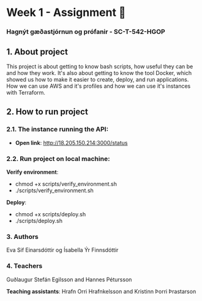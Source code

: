 # Week 1 - Assignment :cherry_blossom:

### Hagnýt gæðastjórnun og prófanir - SC-T-542-HGOP

## 1. About project
This project is about getting to know bash scripts, how useful they can be and how they work. It's also about getting to know the tool Docker, which showed us how to make it easier to create, deploy, and run applications. How we can use AWS and it's profiles and how we can use it's instances with Terraform. 

## 2. How to run project
### 2.1. The instance running the API: 

* **Open link**: http://18.205.150.214:3000/status

### 2.2. Run project on local machine:

**Verify environment**:
* chmod +x scripts/verify_environment.sh
* ./scripts/verify_environment.sh

**Deploy**:
* chmod +x scripts/deploy.sh
* ./scripts/deploy.sh

### 3. Authors
Eva Sif Einarsdóttir og Ísabella Ýr Finnsdóttir

### 4. Teachers
 Guðlaugur Stefán Egilsson and Hannes Pétursson

**Teaching assistants**: 
Hrafn Orri Hrafnkelsson and Kristinn Þorri Þrastarson


